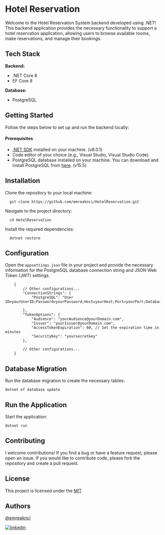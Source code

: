 
# Hotel Reservation

Welcome to the Hotel Reservation System backend developed using .NET! This backend application provides the necessary functionality to support a hotel reservation application, allowing users to browse available rooms, make reservations, and manage their bookings.



## Tech Stack

**Backend:** 
- .NET Core 8 
- EF Core 8

**Database:** 
- PostgreSQL


## Getting Started

Follow the steps below to set up and run the backend locally:


#### Prerequisites

- [.NET SDK](https://dotnet.microsoft.com/download) installed on your machine. (v8.0.1)
- Code editor of your choice (e.g., Visual Studio, Visual Studio Code).
- PostgreSQL database installed on your machine. You can download and install PostgreSQL from [here](https://www.postgresql.org/download/). (v15.5)


## Installation

Clone the repository to your local machine:

      git clone https://github.com/emreaknci/HotelReservation.git

Navigate to the project directory:

      cd HotelReservation

Install the required dependencies:

      dotnet restore

## Configuration

Open the `appsettings.json` file in your project and provide the necessary information for the PostgreSQL database connection string and JSON Web Token (JWT) settings.

        {
            // Other configurations...
            "ConnectionStrings": {
                "PostgreSQL": "User ID=yourUserID;Password=yourPassword;Host=yourHost;Port=yourPort;Database=HotelReservationDb;"

            },
            "TokenOptions": {
                "Audience": "yourAudience@yourDomain.com",
                "Issuer": "yourIssuer@yourDomain.com",
                "AccessTokenExpiration": 60, // Set the expiration time in minutes
                "SecurityKey": "yoursecretkey"
            },
            
            // Other configurations...
        }

## Database Migration

Run the database migration to create the necessary tables:

    dotnet ef database update

## Run the Application


Start the application:

    dotnet run

## Contributing
I welcome contributions! If you find a bug or have a feature request, please open an issue. If you would like to contribute code, please fork the repository and create a pull request.

## License

This project is licensed under the [MIT](https://choosealicense.com/licenses/mit/)




## Authors

[@emreaknci](https://www.github.com/emreaknci)






[![linkedin](https://img.shields.io/badge/linkedin-0A66C2?style=for-the-badge&logo=linkedin&logoColor=white)](https://www.linkedin.com/in/emreaknci/)


